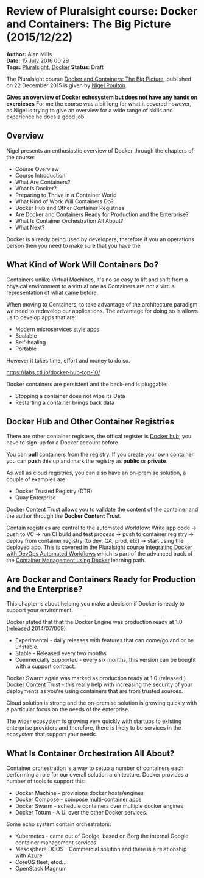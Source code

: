 Review of Pluralsight course: Docker and Containers: The Big Picture (2015/12/22)
=================================================================================

**Author:** Alan Mills  
**Date:** [15 July 2016 00:29](/blog/history/2016-07.md)  
**Tags:** [Pluralsight](/blog/categories/pluralsight.md), [Docker](blog/categories/docker.md)
**Status**: Draft

The Pluralsight course [Docker and Containers: The Big Picture](https://app.pluralsight.com/library/courses/docker-containers-big-picture/table-of-contents), published on 22 December 2015 is given by [Nigel Poulton](http://blog.nigelpoulton.com).


**Gives an overview of Docker echosystem but does not have any hands on exercieses**  For me the course was a bit long for what it covered however, as Nigel is trying to give an overview for a wide range of skills and experience he does a good job.


Overview
--------
Nigel presents an enthusiastic overview of Docker through the chapters of the course:
* Course Overview
* Course Introduction
* What Are Containers?
* What Is Docker?
* Preparing to Thrive in a Container World
* What Kind of Work Will Containers Do?
* Docker Hub and Other Container Registries
* Are Docker and Containers Ready for Production and the Enterprise?
* What Is Container Orchestration All About?
* What Next?


Docker is already being used by developers, therefore if you an operations person then you need to make sure that you have the

What Kind of Work Will Containers Do?
-------------------------------------
Containers unlike Virtual Machines, it's no so easy to lift and shift from a physical environment to a virtual one as Containers are not a virtual representation of what came before.

When moving to Containers, to take advantage of the architecture paradigm we need to redevelop our applications.  The advantage for doing so is allows us to develop apps that are:
* Modern microservices style apps
* Scalable
* Self-healing
* Portable


However it takes time, effort and money to do so.

https://labs.ctl.io/docker-hub-top-10/

Docker containers are persistent and the back-end is pluggable:
* Stopping a container does not wipe its Data
* Restarting a container brings back data

Docker Hub and Other Container Registries
-----------------------------------------
There are other container registers, the offical register is [Docker hub](https://hub.docker.com), you have to sign-up for a Docker account before.

You can **pull** containers from the registry.  If you create your own container you can **push** this up and mark the registry as **public** or **private**.

As well as cloud registries, you can also have an on-premise solution, a couple of examples are:
* Docker Trusted Registry (DTR)
* Quay Enterprise


Docker Content Trust allows you to validate the content of the container and the author through the **Docker Content Trust**.


Contain registries are central to the automated Workflow:
Write app code -> push to VC -> run CI build and test process -> push to container registry -> deploy from container registry (to dev, QA, prod, etc) -> start using the deployed app.  This is covered in the Pluralsight course [Integrating Docker with DevOps Automated Workflows](https://app.pluralsight.com/library/courses/integrating-docker-with-devops-automated-workflows/table-of-contents) which is part of the advanced track of the [Container Management using Docker](https://app.pluralsight.com/paths/skills/docker) learning path.


Are Docker and Containers Ready for Production and the Enterprise?
------------------------------------------------------------------
This chapter is about helping you make a decision if Docker is ready to support your environment.

Docker stated that that the Docker Engine was production ready at 1.0 (released 2014/07/009)
* Experimental - daily releases with features that can come/go and or be unstable.
* Stable - Released every two months
* Commercially Supported - every six months, this version can be bought with a support contract.

Docker Swarm again was marked as production ready at 1.0 (released )
Docker Content Trust - this really help with increasing the security of your deployments as you're using containers that are from trusted sources.

Cloud solution is strong and the on-premise solution is growing quickly with a particular focus on the needs of the enterprise.

The wider ecosystem is growing very quickly with startups to existing enterprise providers and therefore, there is likely to be services in the ecosystem that support your needs.

What Is Container Orchestration All About?
------------------------------------------
Container orchestration is a way to setup a number of containers each performing a role for our overall solution architecture.  Docker provides a number of tools to support this:
* Docker Machine - provisions docker hosts/engines
* Docker Compose - compose multi-container apps
* Docker Swarm - schedule containers over multiple docker engines
* Docker Totum - A UI over the other Docker services.

Some echo system contain orchestrators:
* Kubernetes - came out of Goolge, based on Borg the internal Google container management services
* Mesosphere DCOS - Commercial solution and there is a relationship with Azure
* CoreOS fleet, etcd...
* OpenStack Magnum
